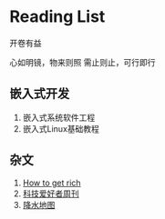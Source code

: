 # Reading List

开卷有益

心如明镜，物来则照
需止则止，可行即行

## 嵌入式开发

1. 嵌入式系统软件工程
2. 嵌入式Linux基础教程

## 杂文

1. [How to get rich](https://nav.al/rich)
2. [科技爱好者周刊](https://www.ruanyifeng.com/blog/2025/07/weekly-issue-356.html)
3. [降水地图](https://zoom.earth/maps/precipitation/#view=34.0447,113.3225,7.68z/model=icon/date=2025-10-14,00:00,+8)







